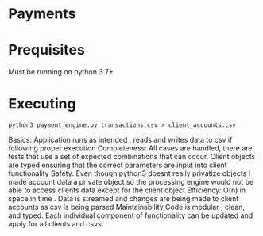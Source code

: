 # Payments
# Prequisites
Must be running on python 3.7+ 
# Executing
`python3 payment_engine.py transactions.csv > client_accounts.csv`

Basics:
Application runs as intended , reads and writes data to csv if following proper execution
Completeness: 
All cases are handled, there are tests that use a set of expected combinations that can occur. Client objects are typed ensuring that the correct parameters are input into client functionality
Safety:
Even though python3 doesnt really privatize objects I made account data a private object so the processing engine would not be able to access clients data except for the client object
Efficiency:
O(n) in space in time . Data is streamed and changes are being made to client accounts as csv is being parsed
Maintainability
Code is modular , clean, and typed. Each individual component of functionality can be updated and apply for all clients and csvs. 


